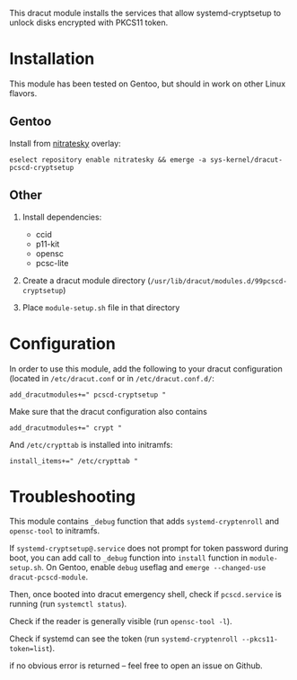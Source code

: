 This dracut module installs the services that allow systemd-cryptsetup to unlock disks encrypted with PKCS11 token.

# Installation

This module has been tested on Gentoo, but should in work on other Linux flavors.

## Gentoo
Install from [nitratesky](https://github.com/VTimofeenko/nitratesky) overlay:

    eselect repository enable nitratesky && emerge -a sys-kernel/dracut-pcscd-cryptsetup

## Other

1. Install dependencies:

    * ccid
    * p11-kit
    * opensc
    * pcsc-lite

2. Create a dracut module directory (`/usr/lib/dracut/modules.d/99pcscd-cryptsetup`)
3. Place `module-setup.sh` file in that directory

# Configuration
In order to use this module, add the following to your dracut configuration (located in `/etc/dracut.conf` or in `/etc/dracut.conf.d/`:

    add_dracutmodules+=" pcscd-cryptsetup "

Make sure that the dracut configuration also contains

    add_dracutmodules+=" crypt "

And `/etc/crypttab` is installed into initramfs:

    install_items+=" /etc/crypttab "

# Troubleshooting

This module contains `_debug` function that adds `systemd-cryptenroll` and `opensc-tool` to initramfs.

If `systemd-cryptsetup@.service` does not prompt for token password during boot, you can add call to `_debug` function into `install` function in `module-setup.sh`. On Gentoo, enable `debug` useflag and `emerge --changed-use dracut-pcscd-module`.

Then, once booted into dracut emergency shell, check if `pcscd.service` is running (run `systemctl status`).

Check if the reader is generally visible (run `opensc-tool -l`).

Check if systemd can see the token (run `systemd-cryptenroll --pkcs11-token=list`).

if no obvious error is returned – feel free to open an issue on Github.
